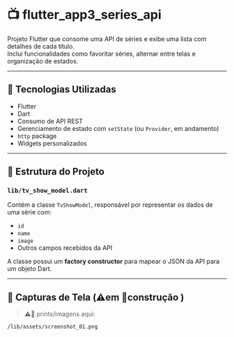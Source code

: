 # 📺 flutter_app3_series_api

Projeto Flutter que consome uma API de séries e exibe uma lista com detalhes de cada título.  
Inclui funcionalidades como favoritar séries, alternar entre telas e organização de estados.

---

## 🚀 Tecnologias Utilizadas

- Flutter
- Dart
- Consumo de API REST
- Gerenciamento de estado com `setState` (ou `Provider`, em andamento)
- `http` package
- Widgets personalizados

---

## 🧱 Estrutura do Projeto

### `lib/tv_show_model.dart`
Contém a classe `TvShowModel`, responsável por representar os dados de uma série com:
- `id`
- `name`
- `image`
- Outros campos recebidos da API

A classe possui um **factory constructor** para mapear o JSON da API para um objeto Dart.

---

## 📸 Capturas de Tela (⚠️em 🚧construção )

> ⚠️🚧 prints/imagens aqui:

```bash
/lib/assets/screenshot_01.png
